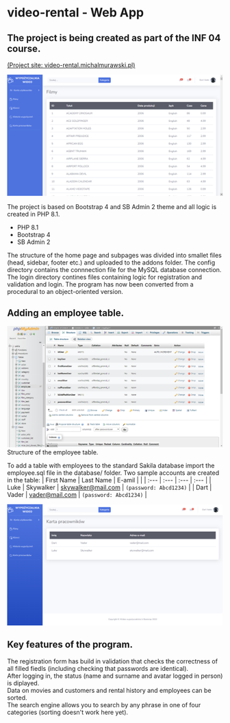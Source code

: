 # video-rental - Web App
## The project is being created as part of the INF 04 course.
[(Project site: video-rental.michalmurawski.pl)](https://video-rental.michalmurawski.pl/index.php)

![video-rental - web app](./screenshots/video-rental.png)

The project is based on Bootstrap 4 and SB Admin 2 theme and all logic is created in PHP 8.1.

- PHP 8.1
- Bootstrap 4
- SB Admin 2

The structure of the home page and subpages was divided into smallet files (head, sidebar, footer etc.) and uploaded to the addons folder.
The config directory contains the connnection file for the MySQL database connection.
The login directory contines files containing logic for registration and validation and login.
The program has now been converted from a procedural to an object-oriented version.

## Adding an employee table.
![video-rental_employee - web app](./screenshots/video-rental_employee-structure.png)
Structure of the employee table.

To add a table with employees to the standard Sakila database import the employee.sql file in the database/ folder. Two sample accounts are created in the table:
| First Name | Last Name | E-amil             |                        |
| :---       | :---      | :---               | :---                   |
| Luke       | Skywalker | skywalker@mail.com | `(password: Abcd1234)` |
| Dart       | Vader     | vader@mail.com     | `(password: Abcd1234)` |

![video-rental_employee - web app](./screenshots/video-rental_employee.png)

## Key features of the program.
The registration form has build in validation that checks the correctness of all filled fiedls (including checking that passwords are identical).<br>
After logging in, the status (name and surname and avatar logged in person) is diplayed.<br>
Data on movies and customers and rental history and employees can be sorted.<br>
The search engine allows you to search by any phrase in one of four categories (sorting doesn't work here yet).
